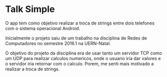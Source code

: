 # Talk Simple

O app tem como objetivo realizar a troca de strings entre dois telefones com o sistema operacional Android.

Inicialmente o projeto saiu de um trabalho na disciplina de Redes de Computadores no semestre 2016.1 na UERN-Natal.

O objetivo do projeto da disciplina era de usar tanto um servidor TCP como um UDP para realizar calculos numericos, onde o usuario iria dar valores e o servidor iria retornar com o calculo. Porem, me senti mais motivado a realizar a troca de strings.
